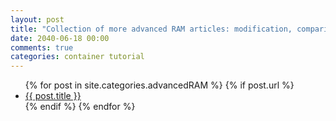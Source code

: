 ```yaml
---
layout: post
title: "Collection of more advanced RAM articles: modification, comparison etc."
date: 2040-06-18 00:00
comments: true
categories: container tutorial
---
```


<a name="top"></a>

<ul>
  {% for post in site.categories.advancedRAM %}
	{% if post.url %}
		<li><a href="{{ post.url }}">{{ post.title }}</a></li>
	{% endif %}
  {% endfor %}
</ul>
